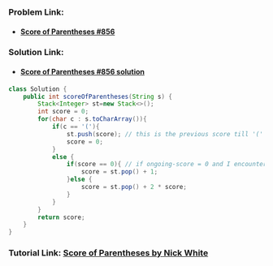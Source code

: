 ### **Problem Link:**

- #### [Score of Parentheses #856](https://leetcode.com/problems/score-of-parentheses/)

### **Solution Link:**

- #### [Score of Parentheses #856 solution](./Solution.java)
```java
class Solution {
    public int scoreOfParentheses(String s) {
        Stack<Integer> st=new Stack<>();
        int score = 0;
        for(char c : s.toCharArray()){
            if(c == '('){
                st.push(score); // this is the previous score till '(' which we are storing and reseting the ongoing-score
                score = 0;
            }
            else {
                if(score == 0){ // if ongoing-score = 0 and I encounter a closing bracket THAT means 
                    score = st.pop() + 1; 
                }else {
                    score = st.pop() + 2 * score;
                }
            }
        }
        return score;
    }
}
```

### **Tutorial Link:** [Score of Parentheses by Nick White](https://youtu.be/jfmJusJ0qKM)
